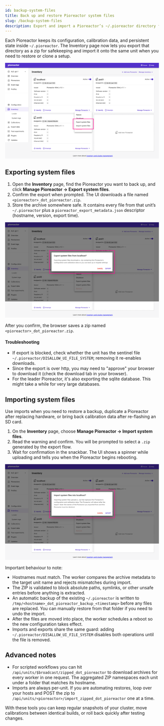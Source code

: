 ```yaml
---
id: backup-system-files
title: Back up and restore Pioreactor system files
slug: /backup-system-files
description: Export and import a Pioreactor’s ~/.pioreactor directory from the Inventory page.
---
```


Each Pioreactor keeps its configuration, calibration data, and persistent state inside `~/.pioreactor`. The Inventory page now lets you export that directory as a zip for safekeeping and import it onto the same unit when you need to restore or clone a setup.

![Manage Pioreactor menu showing export/import actions](/img/user-guide/export-system-menu.png)

## Exporting system files

1. Open the **Inventory** page, find the Pioreactor you want to back up, and click **Manage Pioreactor → Export system files**.
2. Confirm the export when prompted. The UI downloads a file named `<pioreactor>_dot_pioreactor.zip`.
3. Store the archive somewhere safe. It contains every file from that unit’s `~/.pioreactor` plus a `pioreactor_export_metadata.json` descriptor (hostname, version, export time).

![Export confirmation dialog in the Inventory page](/img/user-guide/export-system-dialog.png)

After you confirm, the browser saves a zip named `<pioreactor>_dot_pioreactor.zip`.

#### Troubleshooting
- If export is blocked, check whether the unit has the sentinel file `~/.pioreactor/DISALLOW_UI_FILE_SYSTEM`; removing it re-enables downloads.
- Since the export is over http, you may need to "approve" your browser to download it (check the download tab in your browser).
- For the leader Pioreactor, it's also exporting the sqlite database. This might take a while for very large databases.

## Importing system files

Use imports when you need to restore a backup, duplicate a Pioreactor after replacing hardware, or bring back calibration data after re-flashing an SD card.

1. On the **Inventory** page, choose **Manage Pioreactor → Import system files**.
2. Read the warning and confirm. You will be prompted to select a `.zip` generated by the export flow.
3. Wait for confirmation in the snackbar. The UI shows a spinner while uploading and tells you when the Pioreactor begins rebooting.

![Import confirmation dialog in the Inventory page](/img/user-guide/import-system-dialog.png)

Important behaviour to note:

- Hostnames must match. The worker compares the archive metadata to the target unit name and rejects mismatches during import.
- The ZIP is validated to block absolute paths, symlinks, or other unsafe entries before anything is extracted.
- An automatic backup of the existing `~/.pioreactor` is written to `/tmp/<hostname>_dot_pioreactor_backup_<timestamp>` before any files are replaced. You can manually restore from that folder if you need to undo the import.
- After the files are moved into place, the worker schedules a reboot so the new configuration takes effect.
- Imports and exports share the same guard: adding `~/.pioreactor/DISALLOW_UI_FILE_SYSTEM` disables both operations until the file is removed.

## Advanced notes

- For scripted workflows you can hit `/api/units/$broadcast/zipped_dot_pioreactor` to download archives for every worker in one request. The aggregated ZIP namespaces each unit under a folder that matches its hostname.
- Imports are always per-unit. If you are automating restores, loop over your hosts and POST the zip to `/api/units/<pioreactor>/import_zipped_dot_pioreactor` one at a time.

With these tools you can keep regular snapshots of your cluster, move calibrations between identical builds, or roll back quickly after testing changes.

